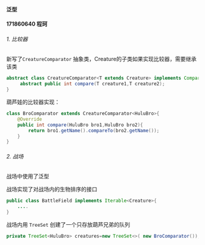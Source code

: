 #### 泛型

**171860640 程珂**

###### 1. 比较器

新写了`CreatureComparator` 抽象类，Creature的子类如果实现比较器，需要继承该类

```java
abstract class CreatureComparator<T extends Creature> implements Comparator<T> {
     abstract public int compare(T creature1,T creature2);
}
```

葫芦娃的比较器实现：

```java
class BroComparator extends CreatureComparator<HuluBro>{
    @Override
    public int compare(HuluBro bro1,HuluBro bro2){
        return bro1.getName().compareTo(bro2.getName());
    }
}
```

###### 2. 战场

战场中使用了泛型

战场实现了对战场内的生物排序的接口

```java
public class BattleField implements Iterable<Creature>{
    ....
}
```

战场内用 `TreeSet` 创建了一个只存放葫芦兄弟的队列

```java
private TreeSet<HuluBro> creatures=new TreeSet<>( new BroComparator());
```



